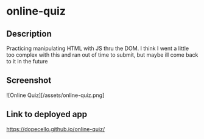 # online-quiz

## Description
Practicing manipulating HTML with JS thru the DOM. I think I went a little too complex with this and ran out of time to submit, but maybe ill come back to it in the future

## Screenshot

![Online Quiz][/assets/online-quiz.png]

## Link to deployed app

https://dopecello.github.io/online-quiz/
